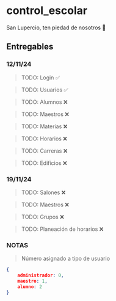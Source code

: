 # control_escolar
San Lupercio, ten piedad de nosotros 🙏

## Entregables
### 12/11/24
>TODO: Login ✅

>TODO: Usuarios ✅

>TODO: Alumnos ❌

>TODO: Maestros ❌

>TODO: Materias ❌

>TODO: Horarios ❌

>TODO: Carreras ❌

>TODO: Edificios ❌

### 19/11/24
>TODO: Salones ❌

>TODO: Maestros ❌

>TODO: Grupos ❌

>TODO: Planeación de horarios ❌

### NOTAS
>Número asignado a tipo de usuario
```JSON
{
    administrador: 0,
    maestro: 1,
    alumno: 2
}
```
